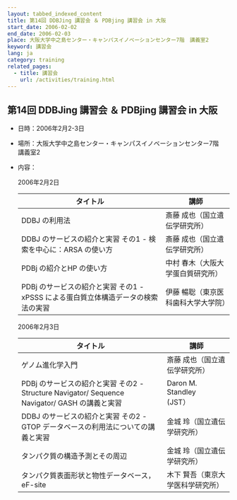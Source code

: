 ```yaml
---
layout: tabbed_indexed_content
title: 第14回 DDBJing 講習会 ＆ PDBjing 講習会 in 大阪
start_date: 2006-02-02
end_date: 2006-02-03
place: 大阪大学中之島センター・キャンパスイノベーションセンター7階　講義室2
keyword: 講習会
lang: ja
category: training
related_pages:
  - title: 講習会
    url: /activities/training.html
---
```


## 第14回 DDBJing 講習会 ＆ PDBjing 講習会 in 大阪 <a name="14"></a>

-   日時：2006年2月2-3日

-   場所：大阪大学中之島センター・キャンパスイノベーションセンター7階　講義室2

-   内容：

    2006年2月2日

    | タイトル | 講師 |
    |----|----|
    | DDBJ の利用法 | 斎藤 成也（国立遺伝学研究所） |
    | DDBJ のサービスの紹介と実習 その1 - 検索を中心に：ARSA の使い方 | 斎藤 成也（国立遺伝学研究所）       |
    | PDBj の紹介とHP の使い方 | 中村 春木（大阪大学蛋白質研究所）   |
    | PDBj のサービスの紹介と実習 その1 - xPSSS による蛋白質立体構造データの検索法の実習 | 伊藤 暢聡（東京医科歯科大学大学院） |

    2006年2月3日

    | タイトル | 講師 |
    |----|----|
    | ゲノム進化学入門 | 斎藤 成也（国立遺伝学研究所） |
    | PDBj のサービスの紹介と実習 その2 - Structure Navigator/ Sequence Navigator/ GASH の講義と実習 | Daron M. Standley<br/> (JST） |
    | DDBJ のサービスの紹介と実習 その2 - GTOP データベースの利用法についての講義と実習 | 金城 玲（国立遺伝学研究所） |
    | タンパク質の構造予測とその周辺| 金城 玲（国立遺伝学研究所） |
    | タンパク質表面形状と物性データベース，eF-site| 木下 賢吾（東京大学医科学研究所） |